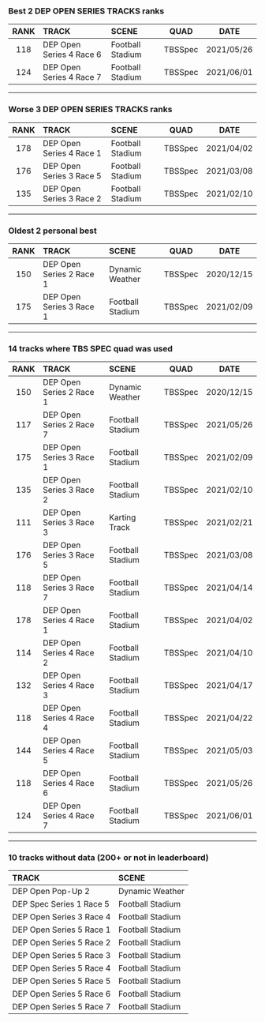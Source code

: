 ### Best 2 DEP OPEN SERIES TRACKS ranks
|RANK|TRACK|SCENE|QUAD|DATE|
|:---:|:---|:---|:---:|:---:|
|118|DEP Open Series 4 Race 6|Football Stadium|TBSSpec|2021/05/26|
|124|DEP Open Series 4 Race 7|Football Stadium|TBSSpec|2021/06/01|
---
### Worse 3 DEP OPEN SERIES TRACKS ranks
|RANK|TRACK|SCENE|QUAD|DATE|
|:---:|:---|:---|:---:|:---:|
|178|DEP Open Series 4 Race 1|Football Stadium|TBSSpec|2021/04/02|
|176|DEP Open Series 3 Race 5|Football Stadium|TBSSpec|2021/03/08|
|135|DEP Open Series 3 Race 2|Football Stadium|TBSSpec|2021/02/10|
---
### Oldest 2 personal best
|RANK|TRACK|SCENE|QUAD|DATE|
|:---:|:---|:---|:---:|:---:|
|150|DEP Open Series 2 Race 1|Dynamic Weather|TBSSpec|2020/12/15|
|175|DEP Open Series 3 Race 1|Football Stadium|TBSSpec|2021/02/09|
---
### 14 tracks where TBS SPEC quad was used
|RANK|TRACK|SCENE|QUAD|DATE|
|:---:|:---|:---|:---:|:---:|
|150|DEP Open Series 2 Race 1|Dynamic Weather|TBSSpec|2020/12/15|
|117|DEP Open Series 2 Race 7|Football Stadium|TBSSpec|2021/05/26|
|175|DEP Open Series 3 Race 1|Football Stadium|TBSSpec|2021/02/09|
|135|DEP Open Series 3 Race 2|Football Stadium|TBSSpec|2021/02/10|
|111|DEP Open Series 3 Race 3|Karting Track|TBSSpec|2021/02/21|
|176|DEP Open Series 3 Race 5|Football Stadium|TBSSpec|2021/03/08|
|118|DEP Open Series 3 Race 7|Football Stadium|TBSSpec|2021/04/14|
|178|DEP Open Series 4 Race 1|Football Stadium|TBSSpec|2021/04/02|
|114|DEP Open Series 4 Race 2|Football Stadium|TBSSpec|2021/04/10|
|132|DEP Open Series 4 Race 3|Football Stadium|TBSSpec|2021/04/17|
|118|DEP Open Series 4 Race 4|Football Stadium|TBSSpec|2021/04/22|
|144|DEP Open Series 4 Race 5|Football Stadium|TBSSpec|2021/05/03|
|118|DEP Open Series 4 Race 6|Football Stadium|TBSSpec|2021/05/26|
|124|DEP Open Series 4 Race 7|Football Stadium|TBSSpec|2021/06/01|
---
### 10 tracks without data (200+ or not in leaderboard)
|TRACK|SCENE|
|:---|:---|
|DEP Open Pop-Up 2|Dynamic Weather|
|DEP Spec Series 1 Race 5|Football Stadium|
|DEP Open Series 3 Race 4|Football Stadium|
|DEP Open Series 5 Race 1|Football Stadium|
|DEP Open Series 5 Race 2|Football Stadium|
|DEP Open Series 5 Race 3|Football Stadium|
|DEP Open Series 5 Race 4|Football Stadium|
|DEP Open Series 5 Race 5|Football Stadium|
|DEP Open Series 5 Race 6|Football Stadium|
|DEP Open Series 5 Race 7|Football Stadium|
